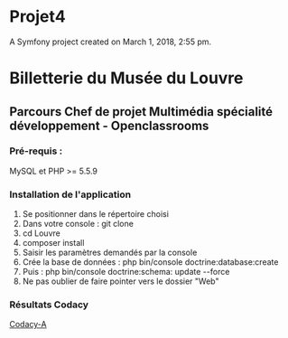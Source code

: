 Projet4
=======

A Symfony project created on March 1, 2018, 2:55 pm.

<h1> Billetterie du Musée du Louvre</h1>

<h2>Parcours Chef de projet Multimédia spécialité développement - Openclassrooms</h2>
 <h3>Pré-requis :</h3>
  MySQL et PHP >= 5.5.9
 <h3>Installation de l'application</h3>
 <ol>
  <li> Se positionner dans le répertoire choisi</li>
 <li> Dans votre console : git clone </li>
 <li> cd Louvre</li>
 <li> composer install</li>
 <li> Saisir les paramètres demandés par la console</li>
 <li> Crée la base de données : php bin/console doctrine:database:create</li>
 <li> Puis : php bin/console doctrine:schema: update --force</li>
 <li> Ne pas oublier de faire pointer vers le dossier "Web"</li>
  </ol>
  
  <h3> Résultats Codacy</h3>
  <a href="https://app.codacy.com/app/stephaniehoussin/Louvre/dashboard">Codacy-A</a>